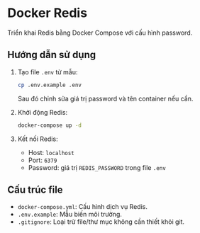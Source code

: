 # Docker Redis

Triển khai Redis bằng Docker Compose với cấu hình password.

## Hướng dẫn sử dụng

1. Tạo file `.env` từ mẫu:

   ```bash
   cp .env.example .env
   ```

   Sau đó chỉnh sửa giá trị password và tên container nếu cần.

2. Khởi động Redis:

   ```bash
   docker-compose up -d
   ```

3. Kết nối Redis:
   - Host: `localhost`
   - Port: `6379`
   - Password: giá trị `REDIS_PASSWORD` trong file `.env`

## Cấu trúc file

- `docker-compose.yml`: Cấu hình dịch vụ Redis.
- `.env.example`: Mẫu biến môi trường.
- `.gitignore`: Loại trừ file/thư mục không cần thiết khỏi git.
